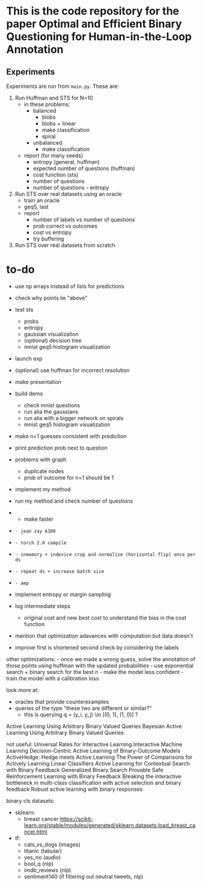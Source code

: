 # This is the code repository for the paper **Optimal and Efficient Binary Questioning for Human-in-the-Loop Annotation**

## Experiments
Experiments are run from `main.py`. These are:
1. Run Huffman and STS for N=10
   - in these problems:
        - balanced
            - blobs
            - blobs + linear
            - make classification
            - spiral
        - unbalanced
            - make classification
    - report (for many seeds)
      - entropy (general, huffman)
      - expected number of questions (huffman)
      - cost function (sts)
      - number of questions
      - number of questions - entropy
2. Run STS over real datasets using an oracle
    - train an oracle
    - geq5, last
    - report
        - number of labels vs number of questions
        - prob correct vs outcomes
        - cost vs entropy
        - try buffering
3. Run STS over real datasets from scratch


# to-do
- use np arrays instead of lists for predictions
- check why points lie "above"
- test sts
    - probs
    - entropy
    - gaussian visualization
    - (optional) decision tree
    - mnist geq5 histogram visualization
- launch exp
- (optional) use huffman for incorrect resolution
- make presentation
- build demo

    - check mnist questions
    - run alia the gaussians
    - run alia with a bigger network on spirals
    - mnist geq5 histogram visualization
- make n=1 guesses consistent with prediction
- print prediction prob next to question

- problems with graph
    - duplicate nodes
    - prob of outcome for n=1 should be 1


- implement my method
- run my method and check number of questions

- - make faster
-     - jean zay A100
-     - torch 2.0 compile
-     - inmemory + indevice crop and normalize (horizontal flip) once per ds
-     - repeat ds + increase batch size
-     - amp

- implement entropy or margin sampling

- log intermediate steps
    - original cost and new best cost to understand the bias in the cost function

- mention that optimization adavances with computation but data doesn't 

- improve first is shortened second check by considering the labels

other optimizations:
    - once we made a wrong guess, solve the annotation of those points using huffman with the updated probabilities
    - use exponential search + binary search for the best n
    - make the model less confident 
    - train the model with a calibration loss

look more at:
- oracles that provide counterexamples
- queries of the type "these two are different or similar?"
    - this is querying q = (y_i, y_j) \in [(0, 1), (1, 0)] ?


Active Learning Using Arbitrary Binary Valued Queries
Bayesian Active Learning Using Arbitrary Binary Valued Queries

not useful:
Universal Rates for Interactive Learning
Interactive Machine Learning
Decision-Centric Active Learning of  Binary-Outcome Models
ActiveHedge: Hedge meets Active Learning The Power of Comparisons for Actively Learning Linear Classifiers
Active Learning for Contextual Search with Binary Feedback
Generalized Binary Search
Provable Safe Reinforcement Learning with Binary Feedback
Breaking the interactive bottleneck in multi-class classification with active selection and binary feedback
Robust active learning with binary responses



binary cls datasets:
- sklearn:
    - breast cancer https://scikit-learn.org/stable/modules/generated/sklearn.datasets.load_breast_cancer.html
- tf:
    - cats_vs_dogs (images)
    - titanic (tabular)
    - yes_no (audio)
    - bool_q (nlp)
    - imdb_reviews (nlp)
    - sentiment140 (if filtering out neutral tweets, nlp)
